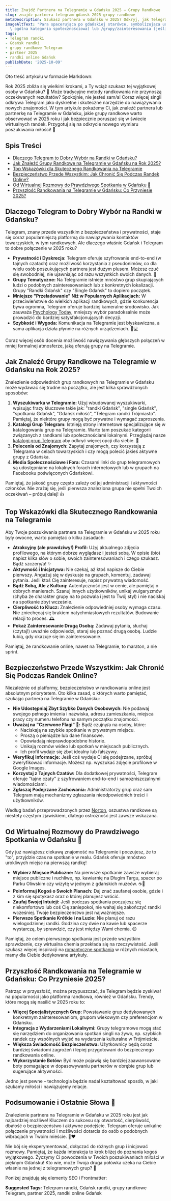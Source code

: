 ```yaml
---
title: Znajdź Partnera na Telegramie w Gdańsku 2025 – Grupy Randkowe
slug: znajdz-partnera-telegram-gdansk-2025-grupy-randkowe
metaDescription: Szukasz partnera w Gdańsku w 2025? Odkryj, jak Telegram i grupy randkowe mogą pomóc Ci znaleźć miłość. Porady, bezpieczeństwo i najlepsze grupy!
imageAltText: "Para spacerująca po gdańskiej starówce, symbolizująca udane randkowanie na Telegramie.\n\n    *   Anchor Text: katalogi grup Telegram\n    *   Target Path: /katalog-grup\n*   **Recap 2:**\n    *   Anchor Text: romantyczne spotkania\n    *   Target Path: /artykuly/romantyczne-spotkania-pomysly\n*   **Additional Suggestion 1:**\n    *   Phrase in article: \"Pamiętaj, że niektóre grupy mogą być prywatne i wymagać zaproszenia.\" (Można podlinkować \"grupy\" lub \"prywatne grupy\")\n    *   Potential Anchor Text: prywatne grupy\n    *   Potential Target Path: /grupy/prywatne (jeśli istnieje taka kategoria) lub ogólnie /grupy\n*   **Additional Suggestion 2:**\n    *   Phrase in article: \"Telegram oferuje unikalne połączenie prywatności i możliwości dotarcia do osób o podobnych wibracjach w Twoim mieście.\" (Można podlinkować \"osób o podobnych wibracjach\")\n    *   Potential Anchor Text: osób o podobnych wibracjach\n    *   Potential Target Path: /spolecznosc (jeśli istnieje taka\
  \ ogólna kategoria społecznościowa) lub /grupy/zainteresowania (jeśli jest kategoria grup wg zainteresowań)"
tags:
- Telegram randki
- Gdańsk randki
- grupy randkowe Telegram
- partner 2025
- randki online Gdańsk
publishDate: '2025-10-09'
---
```


Oto treść artykułu w formacie Markdown:

Rok 2025 zbliża się wielkimi krokami, a Ty wciąż szukasz tej wyjątkowej osoby w Gdańsku? 🤔 Może tradycyjne metody randkowania nie przynoszą oczekiwanych rezultatów? Spokojnie, nie jesteś sam/a! Coraz więcej singli odkrywa Telegram jako dyskretne i skuteczne narzędzie do nawiązywania nowych znajomości. W tym artykule pokażemy Ci, jak znaleźć partnera lub partnerkę na Telegramie w Gdańsku, jakie grupy randkowe warto obserwować w 2025 roku i jak bezpiecznie poruszać się w świecie wirtualnych randek. Przygotuj się na odkrycie nowego wymiaru poszukiwania miłości! 💖

## Spis Treści
- [Dlaczego Telegram to Dobry Wybór na Randki w Gdańsku?](#dlaczego-telegram-to-dobry-wybor-na-randki-w-gdansku)
- [Jak Znaleźć Grupy Randkowe na Telegramie w Gdańsku na Rok 2025?](#jak-znalezc-grupy-randkowe-na-telegramie-w-gdansku-na-rok-2025)
- [Top Wskazówki dla Skutecznego Randkowania na Telegramie](#top-wskazowki-dla-skutecznego-randkowania-na-telegramie)
- [Bezpieczeństwo Przede Wszystkim: Jak Chronić Się Podczas Randek Online?](#bezpieczenstwo-przede-wszystkim-jak-chronic-sie-podczas-randek-online)
- [Od Wirtualnej Rozmowy do Prawdziwego Spotkania w Gdańsku 💑](#od-wirtualnej-rozmowy-do-prawdziwego-spotkania-w-gdansku-)
- [Przyszłość Randkowania na Telegramie w Gdańsku: Co Przyniesie 2025?](#przyszlosc-randkowania-na-telegramie-w-gdansku-co-przyniesie-2025)

## Dlaczego Telegram to Dobry Wybór na Randki w Gdańsku?

Telegram, znany przede wszystkim z bezpieczeństwa i prywatności, staje się coraz popularniejszą platformą do nawiązywania kontaktów towarzyskich, w tym randkowych. Ale dlaczego właśnie Gdańsk i Telegram to dobre połączenie w 2025 roku?

*   **Prywatność i Dyskrecja:** Telegram oferuje szyfrowanie end-to-end (w tajnych czatach) oraz możliwość korzystania z pseudonimów, co dla wielu osób poszukujących partnera jest dużym plusem. Możesz czuć się swobodniej, nie ujawniając od razu wszystkich swoich danych. 🤫
*   **Grupy Tematyczne:** Na Telegramie istnieje mnóstwo grup skupiających ludzi o podobnych zainteresowaniach lub z konkretnych lokalizacji. Grupy "Randki Gdańsk" czy "Single Gdańsk" to dopiero początek.
*   **Mniejsze "Przeładowanie" Niż w Popularnych Aplikacjach:** W przeciwieństwie do wielkich aplikacji randkowych, gdzie konkurencja bywa ogromna, Telegram oferuje bardziej kameralne środowisko. Jak zauważa [Psychology Today](https://www.psychologytoday.com/intl/basics/mating), mniejszy wybór paradoksalnie może prowadzić do bardziej satysfakcjonujących decyzji.
*   **Szybkość i Wygoda:** Komunikacja na Telegramie jest błyskawiczna, a sama aplikacja działa płynnie na różnych urządzeniach. 📱💻

Coraz więcej osób docenia możliwość nawiązywania głębszych połączeń w mniej formalnej atmosferze, jaką oferują grupy na Telegramie.

## Jak Znaleźć Grupy Randkowe na Telegramie w Gdańsku na Rok 2025?

Znalezienie odpowiednich grup randkowych na Telegramie w Gdańsku może wydawać się trudne na początku, ale jest kilka sprawdzonych sposobów:

1.  **Wyszukiwarka w Telegramie:** Użyj wbudowanej wyszukiwarki, wpisując frazy kluczowe takie jak: "randki Gdańsk", "single Gdańsk", "spotkania Gdańsk", "Gdańsk miłość", "Telegram randki Trójmiasto". Pamiętaj, że niektóre grupy mogą być prywatne i wymagać zaproszenia.
2.  **Katalogi Grup Telegram:** Istnieją strony internetowe specjalizujące się w katalogowaniu grup na Telegramie. Warto tam poszukać kategorii związanych z randkami lub społecznościami lokalnymi. Przeglądaj nasze [katalogi grup Telegram](/katalog-grup) aby odkryć więcej opcji dla siebie. 🧐
3.  **Polecenia od Znajomych:** Zapytaj znajomych, czy korzystają z Telegrama w celach towarzyskich i czy mogą polecić jakieś aktywne grupy z Gdańska.
4.  **Media Społecznościowe i Fora:** Czasami linki do grup telegramowych są udostępniane na lokalnych forach internetowych lub w grupach na Facebooku poświęconych Gdańskowi.

Pamiętaj, że jakość grupy często zależy od jej administracji i aktywności członków. Nie zrażaj się, jeśli pierwsza znaleziona grupa nie spełni Twoich oczekiwań – próbuj dalej! 👍

## Top Wskazówki dla Skutecznego Randkowania na Telegramie

Aby Twoje poszukiwania partnera na Telegramie w Gdańsku w 2025 roku były owocne, warto pamiętać o kilku zasadach:

*   **Atrakcyjny (ale prawdziwy!) Profil:** Użyj aktualnego zdjęcia profilowego, na którym dobrze wyglądasz i jesteś sobą. W opisie (bio) napisz kilka słów o sobie, swoich zainteresowaniach i czego szukasz. Bądź szczery/a! ✨
*   **Aktywność i Inicjatywa:** Nie czekaj, aż ktoś napisze do Ciebie pierwszy. Angażuj się w dyskusje na grupach, komentuj, zadawaj pytania. Jeśli ktoś Cię zainteresuje, napisz prywatną wiadomość.
*   **Bądź Sobą, Ale z Kulturą:** Autentyczność jest w cenie, ale pamiętaj o dobrych manierach. Szanuj innych użytkowników, unikaj wulgaryzmów (chyba że charakter grupy na to pozwala i jest to Twój styl) i nie naciskaj na spotkanie zbyt wcześnie.
*   **Cierpliwość to Klucz:** Znalezienie odpowiedniej osoby wymaga czasu. Nie zniechęcaj się brakiem natychmiastowych rezultatów. Budowanie relacji to proces. 🕰️
*   **Pokaż Zainteresowanie Drugą Osobą:** Zadawaj pytania, słuchaj (czytaj!) uważnie odpowiedzi, staraj się poznać drugą osobę. Ludzie lubią, gdy okazuje się im zainteresowanie.

Pamiętaj, że randkowanie online, nawet na Telegramie, to maraton, a nie sprint.

## Bezpieczeństwo Przede Wszystkim: Jak Chronić Się Podczas Randek Online?

Niezależnie od platformy, bezpieczeństwo w randkowaniu online jest absolutnym priorytetem. Oto kilka zasad, o których warto pamiętać, szukając partnera na Telegramie w Gdańsku:

*   **Nie Udostępniaj Zbyt Szybko Danych Osobowych:** Nie podawaj swojego pełnego imienia i nazwiska, adresu zamieszkania, miejsca pracy czy numeru telefonu na samym początku znajomości.
*   **Uważaj na "Czerwone Flagi" 🚩:** Bądź czujny/a na osoby, które:
    *   Naciskają na szybkie spotkanie w prywatnym miejscu.
    *   Proszą o pieniądze lub dane finansowe.
    *   Opowiadają nieprawdopodobne historie.
    *   Unikają rozmów wideo lub spotkań w miejscach publicznych.
    *   Ich profil wydaje się zbyt idealny lub fałszywy.
*   **Weryfikuj Informacje:** Jeśli coś wydaje Ci się podejrzane, spróbuj zweryfikować informacje. Możesz np. wyszukać zdjęcie profilowe w Google Images.
*   **Korzystaj z Tajnych Czatów:** Dla dodatkowej prywatności, Telegram oferuje "tajne czaty" z szyfrowaniem end-to-end i samozniszczalnymi wiadomościami.
*   **Zgłaszaj Podejrzane Zachowania:** Administratorzy grup oraz sam Telegram mają mechanizmy zgłaszania nieodpowiednich treści i użytkowników.

Według badań przeprowadzonych przez [Norton](https://us.norton.com/blog/online-scams/romance-scams), oszustwa randkowe są niestety częstym zjawiskiem, dlatego ostrożność jest zawsze wskazana.

## Od Wirtualnej Rozmowy do Prawdziwego Spotkania w Gdańsku 💑

Gdy już nawiążesz ciekawą znajomość na Telegramie i poczujesz, że to "to", przyjdzie czas na spotkanie w realu. Gdańsk oferuje mnóstwo urokliwych miejsc na pierwszą randkę!

*   **Wybierz Miejsce Publiczne:** Na pierwsze spotkanie zawsze wybieraj miejsce publiczne i ruchliwe, np. kawiarnię na Długim Targu, spacer po Parku Oliwskim czy wizytę w jednym z gdańskich muzeów. ☕🌳
*   **Poinformuj Kogoś o Swoich Planach:** Daj znać zaufanej osobie, gdzie i z kim się spotykasz oraz o której planujesz wrócić.
*   **Zaufaj Swojej Intuicji:** Jeśli podczas spotkania poczujesz się niekomfortowo lub coś Cię zaniepokoi, nie wahaj się zakończyć randki wcześniej. Twoje bezpieczeństwo jest najważniejsze.
*   **Pierwsze Spotkanie Krótkie i na Luzie:** Nie planuj od razu wielogodzinnej randki. Godzina czy dwie na kawie lub spacerze wystarczą, by sprawdzić, czy jest między Wami chemia. 😉

Pamiętaj, że celem pierwszego spotkania jest przede wszystkim sprawdzenie, czy wirtualna chemia przekłada się na rzeczywistość. Jeśli szukasz więcej inspiracji na [romantyczne spotkania](/artykuly/romantyczne-spotkania-pomysly) w różnych miastach, mamy dla Ciebie dedykowane artykuły.

## Przyszłość Randkowania na Telegramie w Gdańsku: Co Przyniesie 2025?

Patrząc w przyszłość, można przypuszczać, że Telegram będzie zyskiwał na popularności jako platforma randkowa, również w Gdańsku. Trendy, które mogą się nasilić w 2025 roku to:

*   **Więcej Specjalistycznych Grup:** Powstawanie grup dedykowanych konkretnym zainteresowaniom, grupom wiekowym czy preferencjom w Gdańsku.
*   **Integracja z Wydarzeniami Lokalnymi:** Grupy telegramowe mogą stać się narzędziem do organizowania spotkań singli na żywo, np. szybkich randek czy wspólnych wyjść na wydarzenia kulturalne w Trójmieście.
*   **Większa Świadomość Bezpieczeństwa:** Użytkownicy będą coraz bardziej świadomi zagrożeń i lepiej przygotowani do bezpiecznego randkowania online.
*   **Wykorzystanie Botów:** Być może pojawią się bardziej zaawansowane boty pomagające w dopasowywaniu partnerów w obrębie grup lub sugerujące aktywności.

Jedno jest pewne – technologia będzie nadal kształtować sposób, w jaki szukamy miłości i nawiązujemy relacje.

## Podsumowanie i Ostatnie Słowa 💌

Znalezienie partnera na Telegramie w Gdańsku w 2025 roku jest jak najbardziej możliwe! Kluczem do sukcesu są: otwartość, cierpliwość, dbałość o bezpieczeństwo i aktywne podejście. Telegram oferuje unikalne połączenie prywatności i możliwości dotarcia do osób o podobnych wibracjach w Twoim mieście. 🌊❤️

Nie bój się eksperymentować, dołączać do różnych grup i inicjować rozmowy. Pamiętaj, że każda interakcja to krok bliżej do poznania kogoś wyjątkowego. Życzymy Ci powodzenia w Twoich poszukiwaniach miłości w pięknym Gdańsku! Kto wie, może Twoja druga połówka czeka na Ciebie właśnie na jednej z telegramowych grup? 🚀

Poniżej znajdują się elementy SEO i Frontmatter:




**Suggested Tags:**
Telegram randki, Gdańsk randki, grupy randkowe Telegram, partner 2025, randki online Gdańsk
